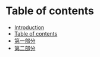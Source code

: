 # Table of contents

* [Introduction](README.md)
* [Table of contents](summary.md)
* [第一部分](rusttutorial1.md)
* [第二部分](rusttutorial2.md)

